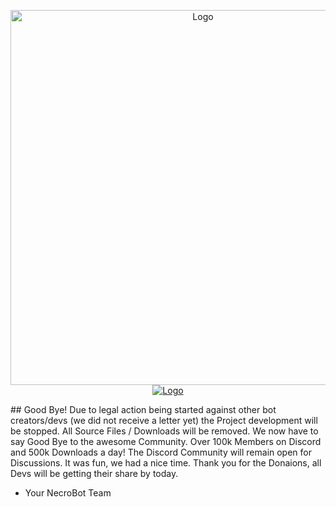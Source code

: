 <p align="center">
  <a href="http://necrobot.io">
    <img alt="Logo" src="http://necrobot.io/img/typotype-transparent.png" width="600">
  </a>
  <a href="https://discord.gg/VXKxNFr">
    <img alt="Logo" src="https://discordapp.com/api/guilds/209253611031625728/widget.png?style=banner2">
  </a>
</p>
## Good Bye!
 Due to legal action being started against other bot creators/devs (we did not receive a letter yet) the Project development will be stopped. All Source Files / Downloads will be removed. We now have to say Good Bye to the awesome Community. Over 100k Members on Discord and 500k Downloads a day! The Discord Community will remain open for Discussions. It was fun, we had a nice time. Thank you for the Donaions, all Devs will be getting their share by today. 
 
- Your NecroBot Team
